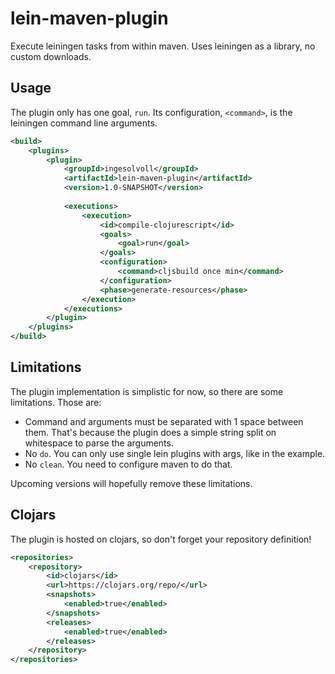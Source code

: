 # lein-maven-plugin
Execute leiningen tasks from within maven. Uses leiningen as a library, no custom downloads.

## Usage

The plugin only has one goal, `run`. Its configuration, `<command>`, is the leiningen command line arguments.

```xml
<build>
    <plugins>
        <plugin>
            <groupId>ingesolvoll</groupId>
            <artifactId>lein-maven-plugin</artifactId>
            <version>1.0-SNAPSHOT</version>
        
            <executions>
                <execution>
                    <id>compile-clojurescript</id>
                    <goals>
                        <goal>run</goal>
                    </goals>
                    <configuration>
                        <command>cljsbuild once min</command>
                    </configuration>
                    <phase>generate-resources</phase>
                </execution>
            </executions>
        </plugin>
    </plugins>
</build>
```

## Limitations

The plugin implementation is simplistic for now, so there are some limitations. Those are:
* Command and arguments must be separated with 1 space between them. That's because the plugin does a simple
string split on whitespace to parse the arguments.
* No `do`. You can only use single lein plugins with args, like in the example. 
* No `clean`. You need to configure maven to do that.

Upcoming versions will hopefully remove these limitations.

## Clojars

The plugin is hosted on clojars, so don't forget your repository definition!

```xml
<repositories>
    <repository>
        <id>clojars</id>
        <url>https://clojars.org/repo/</url>
        <snapshots>
            <enabled>true</enabled>
        </snapshots>
        <releases>
            <enabled>true</enabled>
        </releases>
    </repository>
</repositories>
```